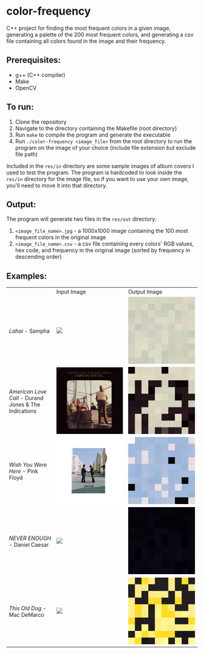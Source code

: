 # color-frequency
C++ project for finding the most frequent colors in a given image, generating a palette of the 200 most frequent colors, and generating a csv file containing all colors found in the image and their frequency.

## Prerequisites:
- g++ (C++ compiler)
- Make
- OpenCV

## To run:
1. Clone the repository
2. Navigate to the directory containing the Makefile (root directory)
3. Run `make` to compile the program and generate the executable
4. Run `./color-frequency <image_file>` from the root directory to run the program on the image of your choice (include file extension but exclude file path)

Included in the `res/in` directory are some sample images of album covers I used to test the program. The program is hardcoded to look inside the `res/in` directory for the image file, so if you want to use your own image, you'll need to move it into that directory.

## Output:
The program will generate two files in the `res/out` directory:
1. `<image_file_name>.jpg` - a 1000x1000 image containing the 100 most frequent colors in the original image
2. `<image_file_name>.csv` - a csv file containing every colors' RGB values, hex code, and frequency in the original image (sorted by frequency in descending order)

## Examples:
<table>
  <tr>
    <td></td>
    <td>Input Image</td>
    <td>Output Image</td>
  </tr>
  <tr>
    <td><i>Lahai</i> - Sampha</td>
    <td><img src="res/in/lahai.png"/></td>
    <td><img src="res/out/lahai.jpg"/></td>
  </tr>
  <tr>
    <td><i>American Love Call</i> - Durand Jones &amp; The Indications</td>
    <td><img src="res/in/american_love_call.jpg"/></td>
    <td><img src="res/out/american_love_call.jpg"/></td>
  </tr>
  <tr>
    <td><i>Wish You Were Here</i> - Pink Floyd</td>
    <td><img src="res/in/wish_you_were_here.jpg"/></td>
    <td><img src="res/out/wish_you_were_here.jpg"/></td>
  </tr>
  <tr>
    <td><i>NEVER ENOUGH</i> - Daniel Caesar</td>
    <td><img src="res/in/never_enough.jpg"/></td>
    <td><img src="res/out/never_enough.jpg"/></td>
  </tr>
  <tr>
    <td><i>This Old Dog</i> - Mac DeMarco</td>
    <td><img src="res/in/this_old_dog.jpg"/></td>
    <td><img src="res/out/this_old_dog.jpg"/></td>
  </tr>
</table>
